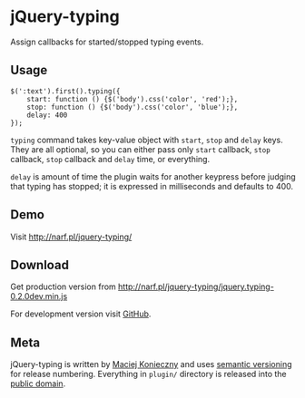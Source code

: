 jQuery-typing
=============

Assign callbacks for started/stopped typing events.


Usage
-----

    $(':text').first().typing({
        start: function () {$('body').css('color', 'red');},
        stop: function () {$('body').css('color', 'blue');},
        delay: 400
    });

`typing` command takes key-value object with `start`, `stop` and
`delay` keys. They are all optional, so you can either pass only
`start` callback, `stop` callback, `stop` callback and `delay` time,
or everything.

`delay` is amount of time the plugin waits for another keypress before
judging that typing has stopped; it is expressed in milliseconds and
defaults to 400.


Demo
----

Visit <http://narf.pl/jquery-typing/>


Download
--------

Get production version from
<http://narf.pl/jquery-typing/jquery.typing-0.2.0dev.min.js>

For development version visit [GitHub][].

  [GitHub]: http://github.com/narfdotpl/jquery-typing


Meta
----

jQuery-typing is written by [Maciej Konieczny][] and uses
[semantic versioning][] for release numbering.  Everything in `plugin/`
directory is released into the [public domain][].

  [Maciej Konieczny]: http://narf.pl/
  [semantic versioning]: http://semver.org/
  [public domain]: http://unlicense.org/
